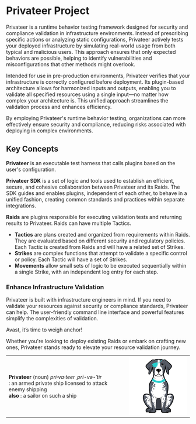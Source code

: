 # Privateer Project

Privateer is a runtime behavior testing framework designed for security and compliance validation in infrastructure environments. Instead of prescribing specific actions or analyzing static configurations, Privateer actively tests your deployed infrastructure by simulating real-world usage from both typical and malicious users. This approach ensures that only expected behaviors are possible, helping to identify vulnerabilities and misconfigurations that other methods might overlook.

Intended for use in pre-production environments, Privateer verifies that your infrastructure is correctly configured before deployment. Its plugin-based architecture allows for harmonized inputs and outputs, enabling you to validate all specified resources using a single input—no matter how complex your architecture is. This unified approach streamlines the validation process and enhances efficiency.

By employing Privateer's runtime behavior testing, organizations can more effectively ensure security and compliance, reducing risks associated with deploying in complex environments.

## Key Concepts

**Privateer** is an executable test harness that calls plugins based on the user's configuration.

**Privateer SDK** is a set of logic and tools used to establish an efficient, secure, and cohesive collaboration between Privateer and its Raids. The SDK guides and enables plugins, independent of each other, to behave in a unified fashion, creating common standards and practices within separate integrations.

**Raids** are plugins responsible for executing validation tests and returning results to Privateer. Raids can have multiple Tactics.

- **Tactics** are plans created and organized from requirements within Raids. They are evaluated based on different security and regulatory policies. Each Tactic is created from Raids and will have a related set of Strikes.
- **Strikes** are complex functions that attempt to validate a specific control or policy. Each Tactic will have a set of Strikes.
- **Movements** allow small sets of logic to be executed sequentially within a single Strike, with an independent log entry for each step.

### Enhance Infrastructure Validation

Privateer is built with infrastructure engineers in mind. If you need to validate your resources against security or compliance standards, Privateer can help. The user-friendly command line interface and powerful features simplify the complexities of validation.

Avast, it’s time to weigh anchor!

Whether you're looking to deploy existing Raids or embark on crafting new ones, Privateer stands ready to elevate your resource validation journey.

|   |   |
|---|---|
| **Privateer** (noun) _pri·​va·​teer ˌprī-və-ˈtir_ <br> : an armed private ship licensed to attack enemy shipping <br> **also** : a sailor on such a ship | <img src="https://github.com/privateerproj/.github/blob/main/profile/patches-small.png" alt="Patches the Privateer Pointer" style="max-height: 200px;"> |